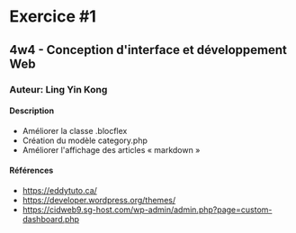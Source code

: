 # Exercice #1
## 4w4 - Conception d'interface et développement Web
### Auteur: Ling Yin Kong
#### Description
- Améliorer la classe .blocflex
- Création du modèle category.php
- Améliorer l'affichage des articles « markdown »

#### Références
- https://eddytuto.ca/
- https://developer.wordpress.org/themes/
- https://cidweb9.sg-host.com/wp-admin/admin.php?page=custom-dashboard.php
